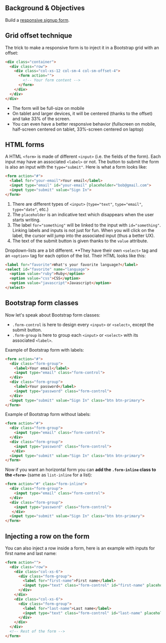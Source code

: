 ## Background & Objectives

Build a [responsive signup form](http://lewagon.github.io/bootstrap-challenges/10-Login/).

## Grid offset technique

The trick to make a responsive form is to inject it in a Bootstrap grid with an offset:

```html
<div class="container">
  <div class="row">
    <div class="col-xs-12 col-sm-4 col-sm-offset-4">
      <form action="">
        <!-- Your form content -->
      </form>
    </div>
  </div>
</div>
```

- The form will be full-size on mobile
- On tablet and larger devices, it will be centered (thanks to the offset) and take 33% of the screen.
- You can even have a better responsive behavior (fullscreen on mobile, half-screen centered on tablet, 33%-screen centered on laptop)


## HTML forms

A HTML `<form>` is made of different `<input>` (i.e. the fields of the form). Each input may have an associated `<label>` or not. The button to submit the form is also an input with the `type="submit"`. Here is what a form looks like:

```html
<form action="#">
  <label for="your-email">Your email</label>
  <input type="email" id="your-email" placeholder="bob@gmail.com">
  <input type="submit" value="Sign In">
</form>
```

1. There are different types of `<input>` (`type="text"`, `type="email"`, `type="date"`, etc.)
2. The `placeholder` is an indicative text which disappears when the user starts writing.
3. The label `for="something"` will be linked to the input with `id="something"`. Linking labels and inputs is not just for fun. When you will click on the label, the cursor will jump into the associated input (thus a better UX).
4. The text of the submit button is given thanks to the `value` attribute.

Dropdown-lists are a bit different. **They have their own `<select>` tag and an `<option>` tag for each option of the list. Their HTML looks like this:


```html
<label for="favorite">What's your favorite language?</label>
<select id="favorite" name="language">
  <option value="ruby">Ruby</option>
  <option value="css">CSS</option>
  <option value="javascript">Javascript</option>
</select>
```


## Bootstrap form classes

Now let's speak about Bootstrap form classes:

- `.form-control` is here to design every `<input>` or `<select>`, except the submit button.
- `.form-group` is here to group each `<input>` or `<select>` with its associated `<label>`.

Example of Bootstrap form with labels:

```html
<form action="#">
  <div class="form-group">
    <label>Your email</label>
    <input type="email" class="form-control">
  </div>
  <div class="form-group">
    <label>Your password</label>
    <input type="password" class="form-control">
  </div>
  <input type="submit" value="Sign In" class="btn btn-primary">
</form>
```

Example of Bootstrap form without labels:

```html
<form action="#">
  <div class="form-group">
    <input type="email" class="form-control">
  </div>
  <div class="form-group">
    <input type="password" class="form-control">
   </div>
  <input type="submit" value="Sign In" class="btn btn-primary">
</form>
```

Now if you want an horizontal form you can **add the `.form-inline` class to the `<form>`** (same as `list-inline` for a list):

```html
<form action="#" class="form-inline">
  <div class="form-group">
    <input type="email" class="form-control">
  </div>
  <div class="form-group">
    <input type="password" class="form-control">
   </div>
  <input type="submit" value="Sign In" class="btn btn-primary">
</form>
```

## Injecting a row on the form

You can also inject a row inside a form, here is an example with inputs for first name and last name:

```html
<form action="">
  <div class="row">
    <div class="col-xs-6">
      <div class="form-group">
        <label for="first-name">First name</label>
        <input type="text" class="form-control" id="first-name" placeholder="Bob">
      </div>
    </div>
    <div class="col-xs-6">
      <div class="form-group">
        <label for="last-name">Last name</label>
        <input type="text" class="form-control" id="last-name" placeholder="Sponge">
      </div>
    </div>
  </div>
  <!-- Rest of the form -->
</form>
```

